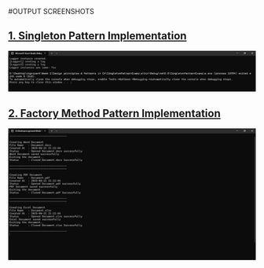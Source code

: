 #OUTPUT SCREENSHOTS
## [1. Singleton Pattern Implementation](./SingletonPatternExample)
![Singleton Output](./SingletonPatternExample/Output/output1.png)

## [2. Factory Method Pattern Implementation](./FactoryMethodPatternExample)
![Factory Output](./FactoryMethodPatternExample/Output/output2.png)
